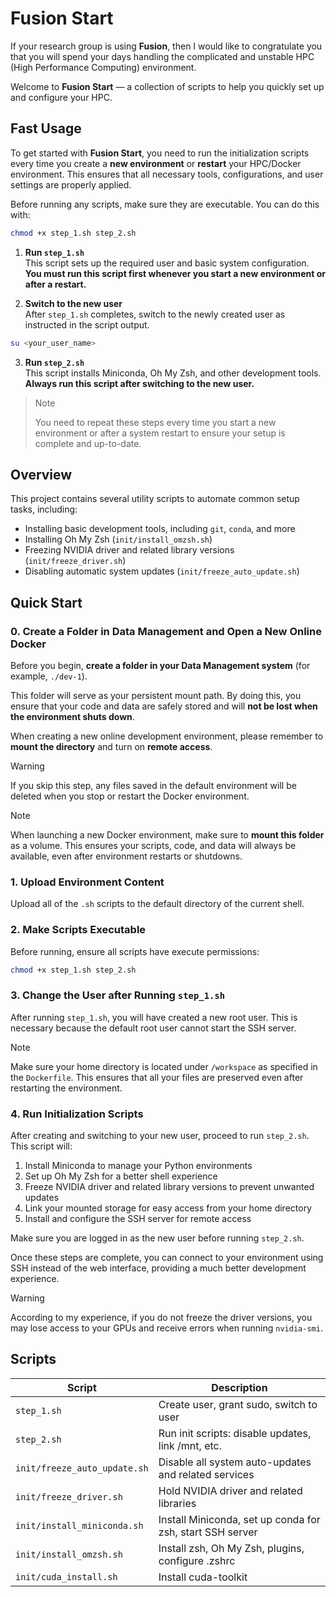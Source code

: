 # Fusion Start

If your research group is using **Fusion**, then I would like to congratulate you that you will spend your days handling the complicated and unstable HPC (High Performance Computing) environment.

Welcome to **Fusion Start** — a collection of scripts to help you quickly set up and configure your HPC.

## Fast Usage

To get started with **Fusion Start**, you need to run the initialization scripts every time you create a **new environment** or **restart** your HPC/Docker environment. This ensures that all necessary tools, configurations, and user settings are properly applied.

Before running any scripts, make sure they are executable. You can do this with:

```bash
chmod +x step_1.sh step_2.sh
```

1. **Run `step_1.sh`**  
   This script sets up the required user and basic system configuration.  
   **You must run this script first whenever you start a new environment or after a restart.**

2. **Switch to the new user**  
   After `step_1.sh` completes, switch to the newly created user as instructed in the script output.

```bash
su <your_user_name>
```

3. **Run `step_2.sh`**  
   This script installs Miniconda, Oh My Zsh, and other development tools.  
   **Always run this script after switching to the new user.**

>> [!NOTE]
> You need to repeat these steps every time you start a new environment or after a system restart to ensure your setup is complete and up-to-date.

## Overview

This project contains several utility scripts to automate common setup tasks, including:

- Installing basic development tools, including `git`, `conda`, and more
- Installing Oh My Zsh (`init/install_omzsh.sh`)
- Freezing NVIDIA driver and related library versions (`init/freeze_driver.sh`)
- Disabling automatic system updates (`init/freeze_auto_update.sh`)

## Quick Start

### 0. Create a Folder in Data Management and Open a New Online Docker

Before you begin, **create a folder in your Data Management system** (for example, `./dev-1`).

This folder will serve as your persistent mount path. By doing this, you ensure that your code and data are safely stored and will **not be lost when the environment shuts down**.

When creating a new online development environment, please remember to **mount the directory** and turn on **remote access**.

> [!WARNING]  
> If you skip this step, any files saved in the default environment will be deleted when you stop or restart the Docker environment.

> [!NOTE]
> When launching a new Docker environment, make sure to **mount this folder** as a volume. This ensures your scripts, code, and data will always be available, even after environment restarts or shutdowns.

### 1. Upload Environment Content

Upload all of the `.sh` scripts to the default directory of the current shell.

### 2. Make Scripts Executable

Before running, ensure all scripts have execute permissions:

```bash
chmod +x step_1.sh step_2.sh
```

### 3. Change the User after Running `step_1.sh`

After running `step_1.sh`, you will have created a new root user. This is necessary because the default root user cannot start the SSH server.

> [!NOTE]
> Make sure your home directory is located under `/workspace` as specified in the `Dockerfile`. This ensures that all your files are preserved even after restarting the environment.

### 4. Run Initialization Scripts

After creating and switching to your new user, proceed to run `step_2.sh`. This script will:

1. Install Miniconda to manage your Python environments
2. Set up Oh My Zsh for a better shell experience
3. Freeze NVIDIA driver and related library versions to prevent unwanted updates
4. Link your mounted storage for easy access from your home directory
5. Install and configure the SSH server for remote access

Make sure you are logged in as the new user before running `step_2.sh`.

Once these steps are complete, you can connect to your environment using SSH instead of the web interface, providing a much better development experience.

> [!WARNING]  
> According to my experience, if you do not freeze the driver versions, you may lose access to your GPUs and receive errors when running `nvidia-smi`.

## Scripts

| Script                      | Description                                               |
|-----------------------------|-----------------------------------------------------------|
| `step_1.sh`                 | Create user, grant sudo, switch to user                   |
| `step_2.sh`                 | Run init scripts: disable updates, link /mnt, etc.        |
| `init/freeze_auto_update.sh`| Disable all system auto-updates and related services      |
| `init/freeze_driver.sh`     | Hold NVIDIA driver and related libraries                  |
| `init/install_miniconda.sh` | Install Miniconda, set up conda for zsh, start SSH server |
| `init/install_omzsh.sh`     | Install zsh, Oh My Zsh, plugins, configure .zshrc         |
| `init/cuda_install.sh`      | Install cuda-toolkit                                      |
